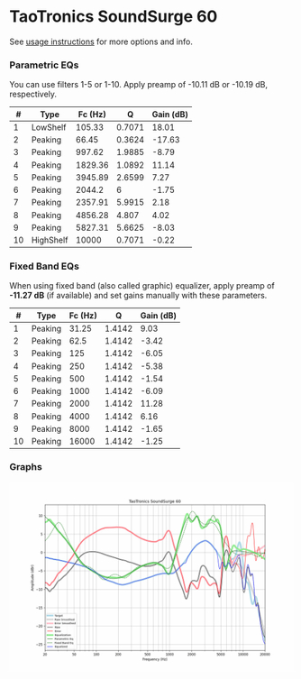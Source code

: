 # TaoTronics SoundSurge 60
See [usage instructions](https://github.com/jaakkopasanen/AutoEq#usage) for more options and info.

### Parametric EQs
You can use filters 1-5 or 1-10. Apply preamp of -10.11 dB or -10.19 dB, respectively.

|   # | Type      |   Fc (Hz) |      Q |   Gain (dB) |
|-----|-----------|-----------|--------|-------------|
|   1 | LowShelf  |    105.33 | 0.7071 |       18.01 |
|   2 | Peaking   |     66.45 | 0.3624 |      -17.63 |
|   3 | Peaking   |    997.62 | 1.9885 |       -8.79 |
|   4 | Peaking   |   1829.36 | 1.0892 |       11.14 |
|   5 | Peaking   |   3945.89 | 2.6599 |        7.27 |
|   6 | Peaking   |   2044.2  | 6      |       -1.75 |
|   7 | Peaking   |   2357.91 | 5.9915 |        2.18 |
|   8 | Peaking   |   4856.28 | 4.807  |        4.02 |
|   9 | Peaking   |   5827.31 | 5.6625 |       -8.03 |
|  10 | HighShelf |  10000    | 0.7071 |       -0.22 |

### Fixed Band EQs
When using fixed band (also called graphic) equalizer, apply preamp of **-11.27 dB** (if available) and set gains manually with these parameters.

|   # | Type    |   Fc (Hz) |      Q |   Gain (dB) |
|-----|---------|-----------|--------|-------------|
|   1 | Peaking |     31.25 | 1.4142 |        9.03 |
|   2 | Peaking |     62.5  | 1.4142 |       -3.42 |
|   3 | Peaking |    125    | 1.4142 |       -6.05 |
|   4 | Peaking |    250    | 1.4142 |       -5.38 |
|   5 | Peaking |    500    | 1.4142 |       -1.54 |
|   6 | Peaking |   1000    | 1.4142 |       -6.09 |
|   7 | Peaking |   2000    | 1.4142 |       11.28 |
|   8 | Peaking |   4000    | 1.4142 |        6.16 |
|   9 | Peaking |   8000    | 1.4142 |       -1.65 |
|  10 | Peaking |  16000    | 1.4142 |       -1.25 |

### Graphs
![](./TaoTronics%20SoundSurge%2060.png)
